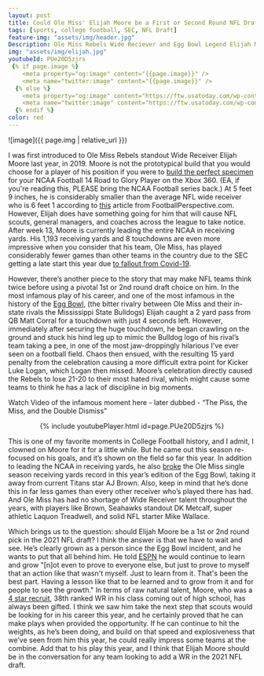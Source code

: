 ```yaml
---
layout: post
title: Could Ole Miss' Elijah Moore be a First or Second Round NFL Draft Pick in 2021?
tags: [sports, college football, SEC, NFL Draft]
feature-img: "assets/img/header.jpg"
Description: Ole Miss Rebels Wide Reciever and Egg Bowl Legend Elijah Moore is leading the SEC and NCAA in recieving yards after week 13 of play. Will NFL teams, scouts, and GM's take a chance on him in the 1st round of the 2021 NFL Draft? It may depend on his combine performance.
img: "assets/img/elijah.jpg"
youtubeId: PUe20D5zjrs
 {% if page.image %}
    <meta property="og:image" content="{{page.image}}" />
    <meta name="twitter:image" content="{{page.image}}" />
  {% else %}
    <meta property="og:image" content="https://ftw.usatoday.com/wp-content/uploads/sites/90/2019/11/moore.jpg?w=1000&h=600&crop=1" />
    <meta name="twitter:image" content="https://ftw.usatoday.com/wp-content/uploads/sites/90/2019/11/moore.jpg?w=1000&h=600&crop=1" />
  {% endif %}
color: red
---
```

![image]({{ page.img | relative_url }})

I was first introduced to Ole Miss Rebels standout Wide Receiver Elijah Moore last year, in 2019. Moore is not the prototypical build that you would choose for a player of his position if you were to [build the perfect specimen](https://thedraftnetwork.com/articles/building-the-perfect-nfl-wide-receiver) for your NCAA Football 14 Road to Glory Player on the Xbox 360. (EA, if you're reading this, PLEASE bring the NCAA Football series back.) At 5 feet 9 inches, he is considerably smaller than the average NFL wide receiver who is 6 feet 1 according to [this](https://www.footballperspective.com/average-height-of-defensive-backs-and-wide-receivers) article from FootballPerspective.com. However, Elijah does have something going for him that will cause NFL scouts, general managers, and coaches across the league to take notice. After week 13, Moore is currently leading the entire NCAA in receiving yards. His 1,193 receiving yards and 8 touchdowns are even more impressive when you consider that his team, Ole Miss, has played considerably fewer games than other teams in the country due to the SEC getting a late start this year due [to fallout from Covid-19](https://www.si.com/college/2020/07/30/college-football-sec-schedule-2020). 

However, there’s another piece to the story that may make NFL teams think twice before using a pivotal 1st or 2nd round draft choice on him. In the most infamous play of his career, and one of the most infamous in the history of the [Egg Bowl,](https://en.wikipedia.org/wiki/Egg_Bowl) (the bitter rivalry between Ole Miss and their in-state rivals the Mississippi State Bulldogs) Elijah caught a 2 yard pass from QB Matt Corral for a touchdown with just 4 seconds left. However, immediately after securing the huge touchdown, he began crawling on the ground and stuck his hind leg up to mimic the Bulldog logo of his rival’s team taking a pee, in one of the most jaw-droppingly hilarious I’ve ever seen on a football field. Chaos then ensued, with the resulting 15 yard penalty from the celebration causing a more difficult extra point for Kicker Luke Logan, which Logan then missed. Moore’s celebration directly caused the Rebels to lose 21-20 to their most hated rival, which might cause some teams to think he has a lack of discipline in big moments. 

Watch Video of the infamous moment here - later dubbed - “The Piss, the Miss, and the Double Dismiss” 

<p align="center">
{% include youtubePlayer.html id=page.PUe20D5zjrs %}
</p>

This is one of my favorite moments in College Football history, and I admit, I clowned on Moore for it for a little while. But he came out this season re-focused on his goals, and it’s shown on the field so far this year. In addition to leading the NCAA in receiving yards, he also [broke](https://www.si.com/college/olemiss/football/elijah-moore-breaks-a-j-browns-ole-miss-receptions-record-in-egg-bowl) the Ole Miss single season receiving yards record in this year’s edition of the Egg Bowl, taking it away from current Titans star AJ Brown. Also, keep in mind that he’s done this in far less games than every other receiver who’s played there has had. And Ole Miss has had no shortage of Wide Receiver talent throughout the years, with players like Brown, Seahawks standout DK Metcalf, super athletic Laquon Treadwell, and solid NFL starter Mike Wallace. 

Which brings us to the question: should Elijah Moore be a 1st or 2nd round pick in the 2021 NFL draft? I think the answer is that we have to wait and see. He’s clearly grown as a person since the Egg Bowl incident, and he wants to put that all behind him. He told [ESPN](https://www.espn.com/college-football/story/_/id/30382478/a-year-infamous-leg-lift-elijah-moore-looks-redemption-latest-egg-bowl) he would continue to learn and grow "[n]ot even to prove to everyone else, but just to prove to myself that an action like that wasn't myself. Just to learn from it. That's been the best part. Having a lesson like that to be learned and to grow from it and for people to see the growth." In terms of raw natural talent, Moore, who was a [4 star recruit](https://247sports.com/player/elijah-moore-82387/), 38th ranked WR in his class coming out of high school, has always been gifted. I think we saw him take the next step that scouts would be looking for in his career this year, and he certainly proved that he can make plays when provided the opportunity. If he can continue to hit the weights, as he’s been doing, and build on that speed and explosiveness that we’ve seen from him this year, he could really impress some teams at the combine. Add that to his play this year, and I think that Elijah Moore should be in the conversation for any team looking to add a WR in the 2021 NFL draft.
